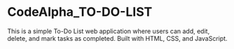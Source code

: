 # CodeAlpha_TO-DO-LIST
This is a simple To-Do List web application where users can add, edit, delete, and mark tasks as completed. 
Built with HTML, CSS, and JavaScript.
